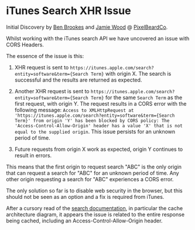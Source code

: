 # iTunes Search XHR Issue

Initial Discovery by [Ben Brookes](https://github.com/brookesb91) and [Jamie Wood](https://github.com/J4Wx) @ [PixelBeardCo](https://pixelbeard.co).

Whilst working with the iTunes search API we have uncovered an issue with CORS Headers.

The essence of the issue is this:

1. XHR request is sent to `https://itunes.apple.com/search?entity=software&term={Search Term}` with origin X. The search is successful and the results are returned as expected.

2. Another XHR request is sent to `https://itunes.apple.com/search?entity=software&term={Search Term}` for the same `Search Term` as the first request, with origin Y. The request results in a CORS error with the following message: `Access to XMLHttpRequest at 'https://itunes.apple.com/search?entity=software&term={Search Term}' from origin 'Y' has been blocked by CORS policy: The 'Access-Control-Allow-Origin' header has a value 'X' that is not equal to the supplied origin`. This issue persists for an unknown period of time.

3. Future requests from origin X work as expected, origin Y continues to result in errors.

This means that the first origin to request search "ABC" is the only origin that can request a search for "ABC" for an unknown period of time. Any other origin requesting a search for "ABC" experiences a CORS error.

The only solution so far is to disable web security in the browser, but this should not be seen as an option and a fix is required from iTunes.

After a cursory read of the [search documentation](https://affiliate.itunes.apple.com/resources/documentation/itunes-store-web-service-search-api/), in particular the cache architecture diagram, it appears the issue is related to the entire response being cached, including an Access-Control-Allow-Origin header.
